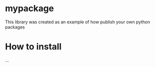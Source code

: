 # mypackage
This library was created as an example of how publish your own python packages

# How to install
...